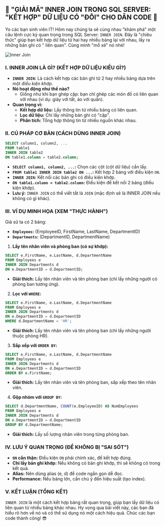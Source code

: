 ## **🚀 "GIẢI MÃ" INNER JOIN TRONG SQL SERVER: "KẾT HỢP" DỮ LIỆU CÓ "ĐÔI" CHO DÂN CODE 🚀**

Yo các bạn sinh viên IT! Hôm nay chúng ta sẽ cùng nhau "khám phá" một câu lệnh cực kỳ quan trọng trong SQL Server:
`INNER JOIN`. Đây là "chiêu thức" giúp bạn kết hợp dữ liệu từ hai hay nhiều bảng lại với nhau, lấy ra những bản ghi có "
liên quan". Cùng mình "mổ xẻ" nó nhé!

![Inner Join](/assets/images/sql-joins-venn-diagrams-inner-join.webp)

### **I. INNER JOIN LÀ GÌ? (KẾT HỢP DỮ LIỆU KIỂU GÌ?)**

- **`INNER JOIN`:** Là cách kết hợp các bản ghi từ 2 hay nhiều bảng dựa trên một _điều kiện khớp_.
- **Nó hoạt động như thế nào?**
    - Giống như khi bạn ghép cặp: bạn chỉ ghép các món đồ có liên quan với nhau (ví dụ: giày với tất, áo với quần).
- **Quan trọng vì:**
    - **Kết hợp dữ liệu:** Lấy thông tin từ nhiều bảng có liên quan.
    - **Lọc dữ liệu:** Chỉ lấy những bản ghi có "cặp".
    - **Phân tích:** Tổng hợp thông tin từ nhiều nguồn khác nhau.

### **II. CÚ PHÁP CƠ BẢN (CÁCH DÙNG INNER JOIN)**

```sql
SELECT column1, column2, ...
FROM table1
INNER JOIN table2
ON table1.column = table2.column;
```

- **`SELECT column1, column2, ...`:** Chọn các cột (cột dữ liệu) cần lấy.
- **`FROM table1 INNER JOIN table2 ON ...`:** Kết hợp 2 bảng với điều kiện `ON`.
- **`INNER JOIN`:** Kết nối các bản ghi có điều kiện khớp.
- **`ON table1.column = table2.column`:** Điều kiện để kết nối 2 bảng (điều kiện khớp).
- **Lưu ý:** `INNER JOIN` có thể viết tắt là `JOIN` (mặc định sẽ là INNER JOIN nếu không có gì khác).

### **III. VÍ DỤ MINH HỌA (XEM "THỰC HÀNH")**

Giả sử ta có 2 bảng:

- **`Employees`:** (EmployeeID, FirstName, LastName, DepartmentID)
- **`Departments`:** (DepartmentID, DepartmentName)

1. **Lấy tên nhân viên và phòng ban (có sự khớp):**

```sql
SELECT e.FirstName, e.LastName, d.DepartmentName
FROM Employees e
INNER JOIN Departments d
ON e.DepartmentID = d.DepartmentID;
```

- **Giải thích:** Lấy tên nhân viên và tên phòng ban (chỉ lấy những người có phòng ban tương ứng).

2. **Lọc với `WHERE`:**

```sql
SELECT e.FirstName, e.LastName, d.DepartmentName
FROM Employees e
INNER JOIN Departments d
ON e.DepartmentID = d.DepartmentID
WHERE d.DepartmentName = 'HR';
```

- **Giải thích:** Lấy tên nhân viên và tên phòng ban (chỉ lấy những người thuộc phòng HR).

3. **Sắp xếp với `ORDER BY`:**

```sql
SELECT e.FirstName, e.LastName, d.DepartmentName
FROM Employees e
INNER JOIN Departments d
ON e.DepartmentID = d.DepartmentID
ORDER BY e.FirstName;
```

- **Giải thích:** Lấy tên nhân viên và tên phòng ban, sắp xếp theo tên nhân viên.

4. **Gộp nhóm với `GROUP BY`:**

```sql
SELECT d.DepartmentName, COUNT(e.EmployeeID) AS NumEmployees
FROM Employees e
INNER JOIN Departments d
ON e.DepartmentID = d.DepartmentID
GROUP BY d.DepartmentName;
```

- **Giải thích:** Lấy số lượng nhân viên trong từng phòng ban.

### **IV. LƯU Ý QUAN TRỌNG (ĐỂ KHÔNG BỊ "SAI SÓT")**

- **`ON` cẩn thận:** Điều kiện `ON` phải chính xác, để kết hợp đúng.
- **Chỉ lấy bản ghi khớp:** Nếu không có bản ghi khớp, thì sẽ không có trong kết quả.
- **Alias:** Nên dùng alias (e, d) để code ngắn gọn dễ đọc.
- **Performance:** Nếu bảng lớn, cần chú ý đến hiệu suất (tạo index).

### **V. KẾT LUẬN (TỔNG KẾT)**

`INNER JOIN` là một cách kết hợp bảng rất quan trọng, giúp bạn lấy dữ liệu có liên quan từ nhiều bảng khác nhau. Hy vọng
qua bài viết này, các bạn đã hiểu rõ hơn về nó và có thể sử dụng nó một cách hiệu quả. Chúc các bạn code thành công! 😎
